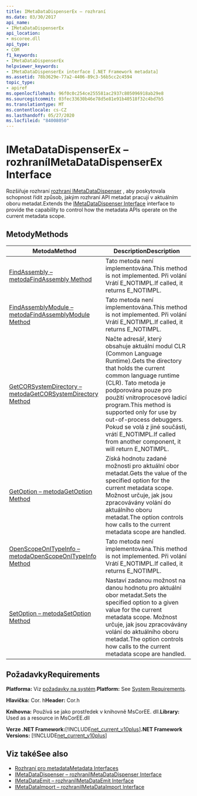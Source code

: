 ```yaml
---
title: IMetaDataDispenserEx – rozhraní
ms.date: 03/30/2017
api_name:
- IMetaDataDispenserEx
api_location:
- mscoree.dll
api_type:
- COM
f1_keywords:
- IMetaDataDispenserEx
helpviewer_keywords:
- IMetaDataDispenserEx interface [.NET Framework metadata]
ms.assetid: 78b3629e-77a2-4406-89c3-56b5cc2c4594
topic_type:
- apiref
ms.openlocfilehash: 96f0c0c254ce255581ac2937c805096918ab29e8
ms.sourcegitcommit: 03fec33630b46e78d5e81e91b40518f32c4bd7b5
ms.translationtype: MT
ms.contentlocale: cs-CZ
ms.lasthandoff: 05/27/2020
ms.locfileid: "84008050"
---
```

# <a name="imetadatadispenserex-interface"></a><span data-ttu-id="12e8b-102">IMetaDataDispenserEx – rozhraní</span><span class="sxs-lookup"><span data-stu-id="12e8b-102">IMetaDataDispenserEx Interface</span></span>
<span data-ttu-id="12e8b-103">Rozšiřuje rozhraní [rozhraní IMetaDataDispenser](imetadatadispenser-interface.md) , aby poskytovala schopnost řídit způsob, jakým rozhraní API metadat pracují v aktuálním oboru metadat.</span><span class="sxs-lookup"><span data-stu-id="12e8b-103">Extends the [IMetaDataDispenser Interface](imetadatadispenser-interface.md) interface to provide the capability to control how the metadata APIs operate on the current metadata scope.</span></span>  
  
## <a name="methods"></a><span data-ttu-id="12e8b-104">Metody</span><span class="sxs-lookup"><span data-stu-id="12e8b-104">Methods</span></span>  
  
|<span data-ttu-id="12e8b-105">Metoda</span><span class="sxs-lookup"><span data-stu-id="12e8b-105">Method</span></span>|<span data-ttu-id="12e8b-106">Description</span><span class="sxs-lookup"><span data-stu-id="12e8b-106">Description</span></span>|  
|------------|-----------------|  
|[<span data-ttu-id="12e8b-107">FindAssembly – metoda</span><span class="sxs-lookup"><span data-stu-id="12e8b-107">FindAssembly Method</span></span>](imetadatadispenserex-findassembly-method.md)|<span data-ttu-id="12e8b-108">Tato metoda není implementována.</span><span class="sxs-lookup"><span data-stu-id="12e8b-108">This method is not implemented.</span></span> <span data-ttu-id="12e8b-109">Při volání Vrátí E_NOTIMPL.</span><span class="sxs-lookup"><span data-stu-id="12e8b-109">If called, it returns E_NOTIMPL.</span></span>|  
|[<span data-ttu-id="12e8b-110">FindAssemblyModule – metoda</span><span class="sxs-lookup"><span data-stu-id="12e8b-110">FindAssemblyModule Method</span></span>](imetadatadispenserex-findassemblymodule-method.md)|<span data-ttu-id="12e8b-111">Tato metoda není implementována.</span><span class="sxs-lookup"><span data-stu-id="12e8b-111">This method is not implemented.</span></span> <span data-ttu-id="12e8b-112">Při volání Vrátí E_NOTIMPL.</span><span class="sxs-lookup"><span data-stu-id="12e8b-112">If called, it returns E_NOTIMPL.</span></span>|  
|[<span data-ttu-id="12e8b-113">GetCORSystemDirectory – metoda</span><span class="sxs-lookup"><span data-stu-id="12e8b-113">GetCORSystemDirectory Method</span></span>](imetadatadispenserex-getcorsystemdirectory-method.md)|<span data-ttu-id="12e8b-114">Načte adresář, který obsahuje aktuální modul CLR (Common Language Runtime).</span><span class="sxs-lookup"><span data-stu-id="12e8b-114">Gets the directory that holds the current common language runtime (CLR).</span></span> <span data-ttu-id="12e8b-115">Tato metoda je podporována pouze pro použití vnitroprocesové ladicí program.</span><span class="sxs-lookup"><span data-stu-id="12e8b-115">This method is supported only for use by out-of-process debuggers.</span></span> <span data-ttu-id="12e8b-116">Pokud se volá z jiné součásti, vrátí E_NOTIMPL.</span><span class="sxs-lookup"><span data-stu-id="12e8b-116">If called from another component, it will return E_NOTIMPL.</span></span>|  
|[<span data-ttu-id="12e8b-117">GetOption – metoda</span><span class="sxs-lookup"><span data-stu-id="12e8b-117">GetOption Method</span></span>](imetadatadispenserex-getoption-method.md)|<span data-ttu-id="12e8b-118">Získá hodnotu zadané možnosti pro aktuální obor metadat.</span><span class="sxs-lookup"><span data-stu-id="12e8b-118">Gets the value of the specified option for the current metadata scope.</span></span> <span data-ttu-id="12e8b-119">Možnost určuje, jak jsou zpracovávány volání do aktuálního oboru metadat.</span><span class="sxs-lookup"><span data-stu-id="12e8b-119">The option controls how calls to the current metadata scope are handled.</span></span>|  
|[<span data-ttu-id="12e8b-120">OpenScopeOnITypeInfo – metoda</span><span class="sxs-lookup"><span data-stu-id="12e8b-120">OpenScopeOnITypeInfo Method</span></span>](imetadatadispenserex-openscopeonitypeinfo-method.md)|<span data-ttu-id="12e8b-121">Tato metoda není implementována.</span><span class="sxs-lookup"><span data-stu-id="12e8b-121">This method is not implemented.</span></span> <span data-ttu-id="12e8b-122">Při volání Vrátí E_NOTIMPL.</span><span class="sxs-lookup"><span data-stu-id="12e8b-122">If called, it returns E_NOTIMPL.</span></span>|  
|[<span data-ttu-id="12e8b-123">SetOption – metoda</span><span class="sxs-lookup"><span data-stu-id="12e8b-123">SetOption Method</span></span>](imetadatadispenserex-setoption-method.md)|<span data-ttu-id="12e8b-124">Nastaví zadanou možnost na danou hodnotu pro aktuální obor metadat.</span><span class="sxs-lookup"><span data-stu-id="12e8b-124">Sets the specified option to a given value for the current metadata scope.</span></span> <span data-ttu-id="12e8b-125">Možnost určuje, jak jsou zpracovávány volání do aktuálního oboru metadat.</span><span class="sxs-lookup"><span data-stu-id="12e8b-125">The option controls how calls to the current metadata scope are handled.</span></span>|  
  
## <a name="requirements"></a><span data-ttu-id="12e8b-126">Požadavky</span><span class="sxs-lookup"><span data-stu-id="12e8b-126">Requirements</span></span>  
 <span data-ttu-id="12e8b-127">**Platforma:** Viz [požadavky na systém](../../get-started/system-requirements.md).</span><span class="sxs-lookup"><span data-stu-id="12e8b-127">**Platform:** See [System Requirements](../../get-started/system-requirements.md).</span></span>  
  
 <span data-ttu-id="12e8b-128">**Hlavička:** Cor. h</span><span class="sxs-lookup"><span data-stu-id="12e8b-128">**Header:** Cor.h</span></span>  
  
 <span data-ttu-id="12e8b-129">**Knihovna:** Používá se jako prostředek v knihovně MsCorEE. dll.</span><span class="sxs-lookup"><span data-stu-id="12e8b-129">**Library:** Used as a resource in MsCorEE.dll</span></span>  
  
 <span data-ttu-id="12e8b-130">**Verze .NET Framework:**[!INCLUDE[net_current_v10plus](../../../../includes/net-current-v10plus-md.md)]</span><span class="sxs-lookup"><span data-stu-id="12e8b-130">**.NET Framework Versions:** [!INCLUDE[net_current_v10plus](../../../../includes/net-current-v10plus-md.md)]</span></span>  
  
## <a name="see-also"></a><span data-ttu-id="12e8b-131">Viz také</span><span class="sxs-lookup"><span data-stu-id="12e8b-131">See also</span></span>

- [<span data-ttu-id="12e8b-132">Rozhraní pro metadata</span><span class="sxs-lookup"><span data-stu-id="12e8b-132">Metadata Interfaces</span></span>](metadata-interfaces.md)
- [<span data-ttu-id="12e8b-133">IMetaDataDispenser – rozhraní</span><span class="sxs-lookup"><span data-stu-id="12e8b-133">IMetaDataDispenser Interface</span></span>](imetadatadispenser-interface.md)
- [<span data-ttu-id="12e8b-134">IMetaDataEmit – rozhraní</span><span class="sxs-lookup"><span data-stu-id="12e8b-134">IMetaDataEmit Interface</span></span>](imetadataemit-interface.md)
- [<span data-ttu-id="12e8b-135">IMetaDataImport – rozhraní</span><span class="sxs-lookup"><span data-stu-id="12e8b-135">IMetaDataImport Interface</span></span>](imetadataimport-interface.md)
